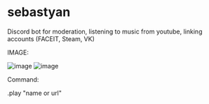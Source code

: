 # sebastyan
Discord bot for moderation, listening to music from youtube, linking accounts (FACEIT, Steam, VK)


IMAGE:


![image](https://user-images.githubusercontent.com/70542011/128198969-7df22347-2fec-47c6-bcc7-95d6bde7628f.png)
![image](https://user-images.githubusercontent.com/70542011/128199128-179a9c80-6a70-4d85-ac34-78ceb9e5c621.png)

Command:

.play "name or url"


